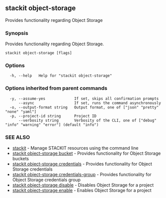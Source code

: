 ## stackit object-storage

Provides functionality regarding Object Storage

### Synopsis

Provides functionality regarding Object Storage.

```
stackit object-storage [flags]
```

### Options

```
  -h, --help   Help for "stackit object-storage"
```

### Options inherited from parent commands

```
  -y, --assume-yes             If set, skips all confirmation prompts
      --async                  If set, runs the command asynchronously
  -o, --output-format string   Output format, one of ["json" "pretty" "none" "yaml"]
  -p, --project-id string      Project ID
      --verbosity string       Verbosity of the CLI, one of ["debug" "info" "warning" "error"] (default "info")
```

### SEE ALSO

* [stackit](./stackit.md)	 - Manage STACKIT resources using the command line
* [stackit object-storage bucket](./stackit_object-storage_bucket.md)	 - Provides functionality for Object Storage buckets
* [stackit object-storage credentials](./stackit_object-storage_credentials.md)	 - Provides functionality for Object Storage credentials
* [stackit object-storage credentials-group](./stackit_object-storage_credentials-group.md)	 - Provides functionality for Object Storage credentials group
* [stackit object-storage disable](./stackit_object-storage_disable.md)	 - Disables Object Storage for a project
* [stackit object-storage enable](./stackit_object-storage_enable.md)	 - Enables Object Storage for a project


